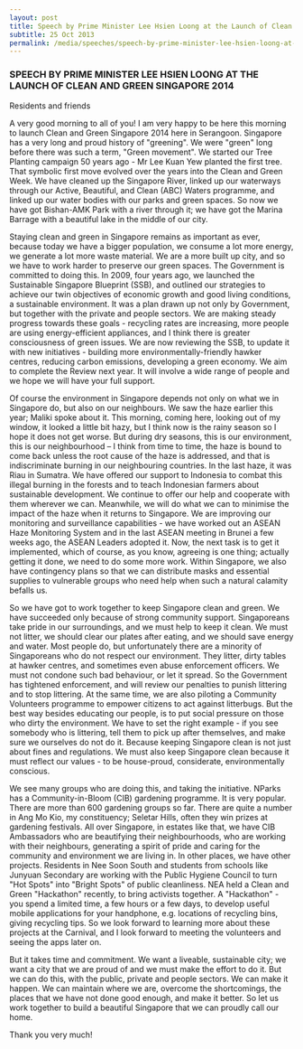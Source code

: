 ```yaml
---
layout: post
title: Speech by Prime Minister Lee Hsien Loong at the Launch of Clean and Green Singapore 2014
subtitle: 25 Oct 2013
permalink: /media/speeches/speech-by-prime-minister-lee-hsien-loong-at-the-launch-of-clean-and-green-singapore-2014
---
```


### SPEECH BY PRIME MINISTER LEE HSIEN LOONG AT THE LAUNCH OF CLEAN AND GREEN SINGAPORE 2014

Residents and friends

A very good morning to all of you! I am very happy to be here this morning to launch Clean and Green Singapore 2014 here in Serangoon. Singapore has a very long and proud history of "greening". We were "green" long before there was such a term, "Green movement". We started our Tree Planting campaign 50 years ago - Mr Lee Kuan Yew planted the first tree. That symbolic first move evolved over the years into the Clean and Green Week. We have cleaned up the Singapore River, linked up our waterways through our Active, Beautiful, and Clean (ABC) Waters programme, and linked up our water bodies with our parks and green spaces. So now we have got Bishan-AMK Park with a river through it; we have got the Marina Barrage with a beautiful lake in the middle of our city.

Staying clean and green in Singapore remains as important as ever, because today we have a bigger population, we consume a lot more energy, we generate a lot more waste material. We are a more built up city, and so we have to work harder to preserve our green spaces. The Government is committed to doing this. In 2009, four years ago, we launched the Sustainable Singapore Blueprint (SSB), and outlined our strategies to achieve our twin objectives of economic growth and good living conditions, a sustainable environment. It was a plan drawn up not only by Government, but together with the private and people sectors. We are making steady progress towards these goals - recycling rates are increasing, more people are using energy-efficient appliances, and I think there is greater consciousness of green issues. We are now reviewing the SSB, to update it with new initiatives - building more environmentally-friendly hawker centres, reducing carbon emissions, developing a green economy. We aim to complete the Review next year. It will involve a wide range of people and we hope we will have your full support.

Of course the environment in Singapore depends not only on what we in Singapore do, but also on our neighbours. We saw the haze earlier this year; Maliki spoke about it. This morning, coming here, looking out of my window, it looked a little bit hazy, but I think now is the rainy season so I hope it does not get worse. But during dry seasons, this is our environment, this is our neighbourhood – I think from time to time, the haze is bound to come back unless the root cause of the haze is addressed, and that is indiscriminate burning in our neighbouring countries. In the last haze, it was Riau in Sumatra. We have offered our support to Indonesia to combat this illegal burning in the forests and to teach Indonesian farmers about sustainable development. We continue to offer our help and cooperate with them wherever we can. Meanwhile, we will do what we can to minimise the impact of the haze when it returns to Singapore. We are improving our monitoring and surveillance capabilities - we have worked out an ASEAN Haze Monitoring System and in the last ASEAN meeting in Brunei a few weeks ago, the ASEAN Leaders adopted it. Now, the next task is to get it implemented, which of course, as you know, agreeing is one thing; actually getting it done, we need to do some more work. Within Singapore, we also have contingency plans so that we can distribute masks and essential supplies to vulnerable groups who need help when such a natural calamity befalls us.

So we have got to work together to keep Singapore clean and green. We have succeeded only because of strong community support. Singaporeans take pride in our surroundings, and we must help to keep it clean. We must not litter, we should clear our plates after eating, and we should save energy and water. Most people do, but unfortunately there are a minority of Singaporeans who do not respect our environment. They litter, dirty tables at hawker centres, and sometimes even abuse enforcement officers. We must not condone such bad behaviour, or let it spread. So the Government has tightened enforcement, and will review our penalties to punish littering and to stop littering. At the same time, we are also piloting a Community Volunteers programme to empower citizens to act against litterbugs. But the best way besides educating our people, is to put social pressure on those who dirty the environment. We have to set the right example - if you see somebody who is littering, tell them to pick up after themselves, and make sure we ourselves do not do it. Because keeping Singapore clean is not just about fines and regulations. We must also keep Singapore clean because it must reflect our values - to be house-proud, considerate, environmentally conscious.

We see many groups who are doing this, and taking the initiative. NParks has a Community-in-Bloom (CIB) gardening programme. It is very popular. There are more than 600 gardening groups so far. There are quite a number in Ang Mo Kio, my constituency; Seletar Hills, often they win prizes at gardening festivals. All over Singapore, in estates like that, we have CIB Ambassadors who are beautifying their neighbourhoods, who are working with their neighbours, generating a spirit of pride and caring for the community and environment we are living in. In other places, we have other projects. Residents in Nee Soon South and students from schools like Junyuan Secondary are working with the Public Hygiene Council to turn "Hot Spots" into "Bright Spots" of public cleanliness. NEA held a Clean and Green "Hackathon" recently, to bring activists together. A "Hackathon" - you spend a limited time, a few hours or a few days, to develop useful mobile applications for your handphone, e.g. locations of recycling bins, giving recycling tips. So we look forward to learning more about these projects at the Carnival, and I look forward to meeting the volunteers and seeing the apps later on.

But it takes time and commitment. We want a liveable, sustainable city; we want a city that we are proud of and we must make the effort to do it. But we can do this, with the public, private and people sectors. We can make it happen. We can maintain where we are, overcome the shortcomings, the places that we have not done good enough, and make it better. So let us work together to build a beautiful Singapore that we can proudly call our home.

Thank you very much!